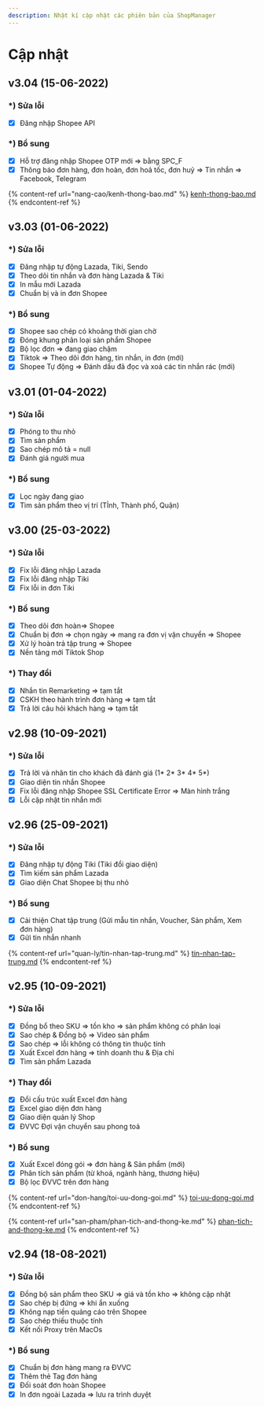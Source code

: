 ```yaml
---
description: Nhật kí cập nhật các phiên bản của ShopManager
---
```


# Cập nhật



## v3.04 (15-06-2022)

### \*) Sửa lỗi

* [x] Đăng nhập Shopee API

### \*) Bổ sung

* [x] Hỗ trợ đăng nhập Shopee OTP mới => bằng SPC\_F
* [x] Thông báo đơn hàng, đơn hoàn, đơn hoả tốc, đơn huỷ => Tin nhắn => Facebook, Telegram

{% content-ref url="nang-cao/kenh-thong-bao.md" %}
[kenh-thong-bao.md](nang-cao/kenh-thong-bao.md)
{% endcontent-ref %}

## v3.03 (01-06-2022)

### \*) Sửa lỗi

* [x] Đăng nhập tự động Lazada, Tiki, Sendo
* [x] Theo dõi tin nhắn và đơn hàng Lazada & Tiki
* [x] In mẫu mới Lazada
* [x] Chuẩn bị và in đơn Shopee

### \*) Bổ sung

* [x] Shopee sao chép có khoảng thời gian chờ&#x20;
* [x] Đóng khung phân loại sản phẩm Shopee
* [x] Bộ lọc đơn => đang giao chậm
* [x] Tiktok => Theo dõi đơn hàng, tin nhắn, in đơn (mới)
* [x] Shopee Tự động => Đánh dấu đã đọc và xoá các tin nhắn rác (mới)

## v3.01 (01-04-2022)

### \*) Sửa lỗi

* [x] Phóng to thu nhỏ
* [x] Tìm sản phẩm
* [x] Sao chép mô tả = null
* [x] Đánh giá người mua

### \*) Bổ sung

* [x] Lọc ngày đang giao
* [x] Tìm sản phẩm theo vị trí (TỈnh, Thành phố, Quận)

## v3.00 (25-03-2022)

### \*) Sửa lỗi

* [x] Fix lỗi đăng nhập Lazada
* [x] Fix lỗi đăng nhập Tiki
* [x] Fix lỗi in đơn Tiki

### \*) Bổ sung

* [x] Theo dõi đơn hoàn=> Shopee
* [x] Chuẩn bị đơn => chọn ngày => mang ra đơn vị vận chuyển => Shopee
* [x] Xử lý hoàn trả tập trung => Shopee
* [x] Nền tảng mới Tiktok Shop

### \*) Thay đổi

* [x] Nhắn tin Remarketing => tạm tắt
* [x] CSKH theo hành trình đơn hàng => tạm tắt
* [x] Trả lời câu hỏi khách hàng => tạm tắt

## v2.98 (10-09-2021)

### \*) Sửa lỗi

* [x] Trả lời và nhăn tin cho khách đã đánh giá (1\* 2\* 3\* 4\* 5\*)
* [x] Giao diện tin nhắn Shopee
* [x] Fix lỗi đăng nhập Shopee SSL Certificate Error => Màn hình trắng
* [x] Lỗi cập nhật tin nhắn mới

## v2.96 (25-09-2021)

### \*) Sửa lỗi

* [x] Đăng nhập tự động Tiki (Tiki đổi giao diện)
* [x] Tìm kiếm sản phẩm Lazada
* [x] Giao diện Chat Shopee bị thu nhỏ

### \*) Bổ sung

* [x] Cải thiện Chat tập trung (Gửi mẫu tin nhắn, Voucher, Sản phẩm, Xem đơn hàng)
* [x] Gửi tin nhắn nhanh

{% content-ref url="quan-ly/tin-nhan-tap-trung.md" %}
[tin-nhan-tap-trung.md](quan-ly/tin-nhan-tap-trung.md)
{% endcontent-ref %}

## v2.95 (10-09-2021)

### \*) Sửa lỗi

* [x] Đồng bổ theo SKU => tồn kho => sản phẩm không có phân loại
* [x] Sao chép & Đồng bộ => Video sản phẩm
* [x] Sao chép => lỗi không có thông tin thuộc tính
* [x] Xuất Excel đơn hàng => tính doanh thu & Địa chỉ
* [x] Tìm sản phẩm Lazada

### \*) Thay đổi

* [x] Đổi cấu trúc xuất Excel đơn hàng
* [x] Excel giao diện đơn hàng
* [x] Giao diện quản lý Shop
* [x] ĐVVC Đợi vận chuyển sau phong toả

### \*) Bổ sung

* [x] Xuất Excel đóng gói => đơn hàng & Sản phẩm (mới)
* [x] Phân tích sản phẩm (từ khoá, ngành hàng, thương hiệu)
* [x] Bộ lọc ĐVVC trên đơn hàng

{% content-ref url="don-hang/toi-uu-dong-goi.md" %}
[toi-uu-dong-goi.md](don-hang/toi-uu-dong-goi.md)
{% endcontent-ref %}

{% content-ref url="san-pham/phan-tich-and-thong-ke.md" %}
[phan-tich-and-thong-ke.md](san-pham/phan-tich-and-thong-ke.md)
{% endcontent-ref %}

## v2.94 (18-08-2021)

### \*) Sửa lỗi

* [x] Đồng bộ sản phẩm theo SKU => giá và tồn kho => không cập nhật
* [x] Sao chép bị đứng => khi ẩn xuống
* [x] Không nạp tiền quảng cáo trên Shopee
* [x] Sao chép thiếu thuộc tính
* [x] Kết nối Proxy trên MacOs

### \*) Bổ sung

* [x] Chuẩn bị đơn hàng mang ra ĐVVC
* [x] Thêm thẻ Tag đơn hàng
* [x] Đối soát đơn hoàn Shopee
* [x] In đơn ngoài Lazada => lưu ra trình duyệt
